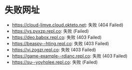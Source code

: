 # 失败网址
- https://cloud-limve.cloud.okteto.net: 失败 (404
Failed)
- https://ys.pyxzp.repl.co: 失败 (Failed)
- https://deo.babox.repl.co: 失败 (403
Failed)
- https://beaspy--hting.repl.co: 失败 (403
Failed)
- https://vi.zogzr.repl.co: 失败 (403
Failed)
- https://game-example--rdianc.repl.co: 失败 (403
Failed)
- https://su--yoyholee.repl.co: 失败 (Failed)
